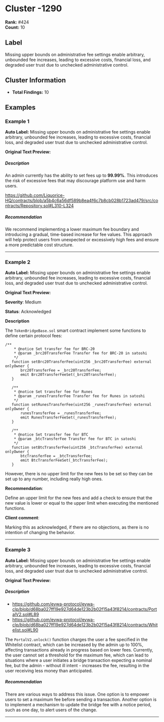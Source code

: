 # Cluster -1290

**Rank:** #424  
**Count:** 10  

## Label
Missing upper bounds on administrative fee settings enable arbitrary, unbounded fee increases, leading to excessive costs, financial loss, and degraded user trust due to unchecked administrative control.

## Cluster Information
- **Total Findings:** 10

## Examples

### Example 1

**Auto Label:** Missing upper bounds on administrative fee settings enable arbitrary, unbounded fee increases, leading to excessive costs, financial loss, and degraded user trust due to unchecked administrative control.  

**Original Text Preview:**

##### Description
An admin currently has the ability to set fees up to **99.99%**. This introduces the risk of excessive fees that may discourage platform use and harm users.

https://github.com/Liquorice-HQ/contracts/blob/a5b4c6a56df589b8ea4f6c7b8cb028b1723ad479/src/contracts/Repository.sol#L310-L324
##### Recommendation
We recommend implementing a lower maximum fee boundary and introducing a gradual, time-based increase for fee values. This approach will help protect users from unexpected or excessively high fees and ensure a more predictable cost structure.

---
### Example 2

**Auto Label:** Missing upper bounds on administrative fee settings enable arbitrary, unbounded fee increases, leading to excessive costs, financial loss, and degraded user trust due to unchecked administrative control.  

**Original Text Preview:**

**Severity**: Medium	

**Status**: Acknowledged

**Description**

The `TokenBridgeBase.sol` smart contract implement some functions to define certain protocol fees:
```solidity
/**
    * @notice Set transfer fee for BRC-20
    * @param _brc20TransferFee Transfer fee for BRC-20 in satoshi
    */
   function setBrc20TransferFee(uint256 _brc20TransferFee) external onlyOwner {
       brc20TransferFee = _brc20TransferFee; 
       emit Brc20TransferFeeSet(_brc20TransferFee);
   }

   /**
    * @notice Set transfer fee for Runes
    * @param _runesTransferFee Transfer fee for Runes in satoshi
    */
   function setRunesTransferFee(uint256 _runesTransferFee) external onlyOwner {
       runesTransferFee = _runesTransferFee;  
       emit RunesTransferFeeSet(_runesTransferFee);
   }

   /**
    * @notice Set transfer fee for BTC
    * @param _btcTransferFee Transfer fee for BTC in satoshi
    */
   function setBtcTransferFee(uint256 _btcTransferFee) external onlyOwner {
       btcTransferFee = _btcTransferFee;  
       emit BtcTransferFeeSet(_btcTransferFee);
   }
```

However, there is no upper limit for the new fees to be set so they can be set up to any number, including really high ones.

**Recommendation**:

Define an upper limit for the new fees and add a check to ensure that the new value is lower or equal to the upper limit when executing the mentioned functions.


**Client comment**: 

Marking this as acknowledged, if there are no objections, as there is no intention of changing the behavior.

---
### Example 3

**Auto Label:** Missing upper bounds on administrative fee settings enable arbitrary, unbounded fee increases, leading to excessive costs, financial loss, and degraded user trust due to unchecked administrative control.  

**Original Text Preview:**

##### Description

- https://github.com/eywa-protocol/eywa-clp/blob/d68ba027ff19e927d64de123b2b02f15a43f8214/contracts/PortalV2.sol#L89
- https://github.com/eywa-protocol/eywa-clp/blob/d68ba027ff19e927d64de123b2b02f15a43f8214/contracts/Whitelist.sol#L90

The `PortalV2.unlock()` function charges the user a fee specified in the Whitelist contract, which can be increased by the admin up to 100%, affecting transactions already in progress based on lower fees. Currently, the user cannot set a threshold for the maximum fee, which can lead to situations where a user initiates a bridge transaction expecting a nominal fee, but the admin - without ill intent - increases the fee, resulting in the user receiving less money than anticipated.

##### Recommendation

There are various ways to address this issue. One option is to empower users to set a maximum fee before sending a transaction. Another option is to implement a mechanism to update the bridge fee with a notice period, such as one day, to alert users of the change.

---
